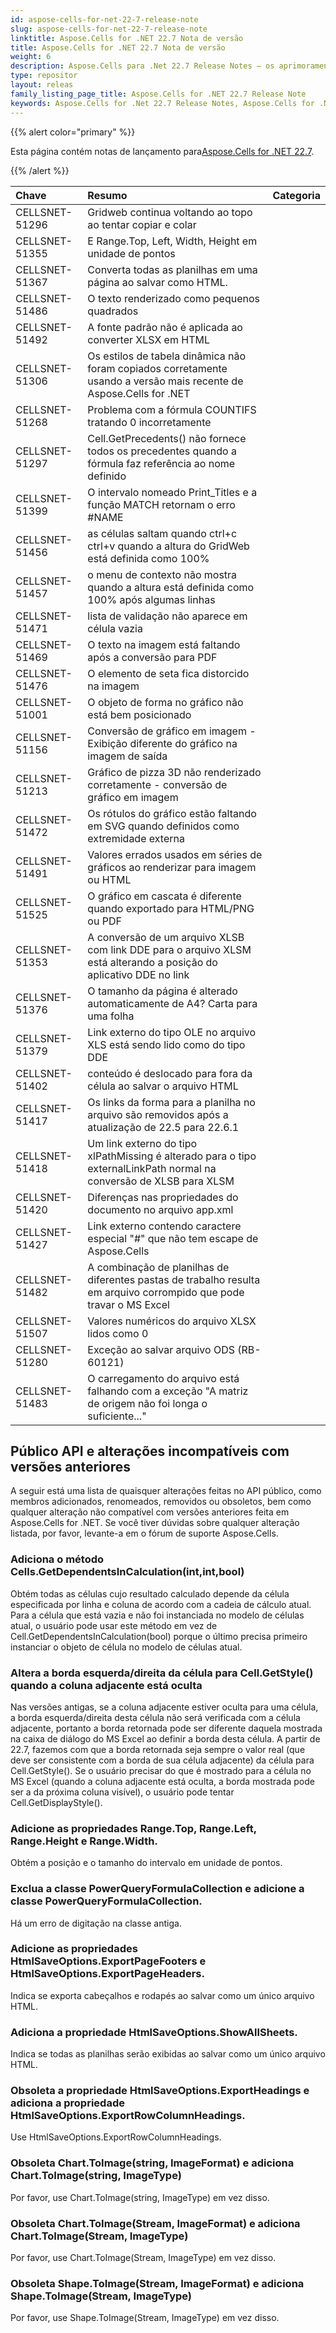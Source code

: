 ```yaml
---
id: aspose-cells-for-net-22-7-release-note
slug: aspose-cells-for-net-22-7-release-note
linktitle: Aspose.Cells for .NET 22.7 Nota de versão
title: Aspose.Cells for .NET 22.7 Nota de versão
weight: 6
description: Aspose.Cells para .Net 22.7 Release Notes – os aprimoramentos, novos recursos e correções mais recentes
type: repositor
layout: releas
family_listing_page_title: Aspose.Cells for .NET 22.7 Release Note
keywords: Aspose.Cells for .Net 22.7 Release Notes, Aspose.Cells for .Net 22.7 updates and fixe
---
```

{{% alert color="primary" %}}

 Esta página contém notas de lançamento para[Aspose.Cells for .NET 22.7](https://www.nuget.org/packages/Aspose.Cells/22.7.0).

{{% /alert %}}

|**Chave**|**Resumo**|**Categoria**|
| :- | :- | :- |
|CELLSNET-51296| Gridweb continua voltando ao topo ao tentar copiar e colar|
|CELLSNET-51355|E Range.Top, Left, Width, Height em unidade de pontos|
|CELLSNET-51367|Converta todas as planilhas em uma página ao salvar como HTML.|
|CELLSNET-51486|O texto renderizado como pequenos quadrados|
|CELLSNET-51492|A fonte padrão não é aplicada ao converter XLSX em HTML|
|CELLSNET-51306|Os estilos de tabela dinâmica não foram copiados corretamente usando a versão mais recente de Aspose.Cells for .NET|
|CELLSNET-51268|Problema com a fórmula COUNTIFS tratando 0 incorretamente|
|CELLSNET-51297|Cell.GetPrecedents() não fornece todos os precedentes quando a fórmula faz referência ao nome definido|
|CELLSNET-51399|O intervalo nomeado Print_Titles e a função MATCH retornam o erro #NAME|
|CELLSNET-51456|as células saltam quando ctrl+c ctrl+v quando a altura do GridWeb está definida como 100%|
|CELLSNET-51457|o menu de contexto não mostra quando a altura está definida como 100% após algumas linhas|
|CELLSNET-51471|lista de validação não aparece em célula vazia|
|CELLSNET-51469|O texto na imagem está faltando após a conversão para PDF|
|CELLSNET-51476|O elemento de seta fica distorcido na imagem|
|CELLSNET-51001|O objeto de forma no gráfico não está bem posicionado|
|CELLSNET-51156| Conversão de gráfico em imagem - Exibição diferente do gráfico na imagem de saída|
|CELLSNET-51213|Gráfico de pizza 3D não renderizado corretamente - conversão de gráfico em imagem|
|CELLSNET-51472|Os rótulos do gráfico estão faltando em SVG quando definidos como extremidade externa|
|CELLSNET-51491|Valores errados usados em séries de gráficos ao renderizar para imagem ou HTML|
|CELLSNET-51525|O gráfico em cascata é diferente quando exportado para HTML/PNG ou PDF|
|CELLSNET-51353|A conversão de um arquivo XLSB com link DDE para o arquivo XLSM está alterando a posição do aplicativo DDE no link|
|CELLSNET-51376|O tamanho da página é alterado automaticamente de A4? Carta para uma folha|
|CELLSNET-51379| Link externo do tipo OLE no arquivo XLS está sendo lido como do tipo DDE|
|CELLSNET-51402|conteúdo é deslocado para fora da célula ao salvar o arquivo HTML|
|CELLSNET-51417|Os links da forma para a planilha no arquivo são removidos após a atualização de 22.5 para 22.6.1|
|CELLSNET-51418|Um link externo do tipo xlPathMissing é alterado para o tipo externalLinkPath normal na conversão de XLSB para XLSM|
|CELLSNET-51420|Diferenças nas propriedades do documento no arquivo app.xml|
|CELLSNET-51427|Link externo contendo caractere especial "#" que não tem escape de Aspose.Cells|
|CELLSNET-51482|A combinação de planilhas de diferentes pastas de trabalho resulta em arquivo corrompido que pode travar o MS Excel|
|CELLSNET-51507|Valores numéricos do arquivo XLSX lidos como 0|
|CELLSNET-51280|Exceção ao salvar arquivo ODS (RB-60121)|
|CELLSNET-51483|O carregamento do arquivo está falhando com a exceção "A matriz de origem não foi longa o suficiente..."|

##  **Público API e alterações incompatíveis com versões anteriores**

A seguir está uma lista de quaisquer alterações feitas no API público, como membros adicionados, renomeados, removidos ou obsoletos, bem como qualquer alteração não compatível com versões anteriores feita em Aspose.Cells for .NET. Se você tiver dúvidas sobre qualquer alteração listada, por favor, levante-a em o fórum de suporte Aspose.Cells.

###  **Adiciona o método Cells.GetDependentsInCalculation(int,int,bool)**

Obtém todas as células cujo resultado calculado depende da célula especificada por linha e coluna de acordo com a cadeia de cálculo atual. Para a célula que está vazia e não foi instanciada no modelo de células atual, o usuário pode usar este método em vez de Cell.GetDependentsInCalculation(bool) porque o último precisa primeiro instanciar o objeto de célula no modelo de células atual.

###  **Altera a borda esquerda/direita da célula para Cell.GetStyle() quando a coluna adjacente está oculta**

Nas versões antigas, se a coluna adjacente estiver oculta para uma célula, a borda esquerda/direita desta célula não será verificada com a célula adjacente, portanto a borda retornada pode ser diferente daquela mostrada na caixa de diálogo do MS Excel ao definir a borda desta célula. A partir de 22.7, fazemos com que a borda retornada seja sempre o valor real (que deve ser consistente com a borda de sua célula adjacente) da célula para Cell.GetStyle(). Se o usuário precisar do que é mostrado para a célula no MS Excel (quando a coluna adjacente está oculta, a borda mostrada pode ser a da próxima coluna visível), o usuário pode tentar Cell.GetDisplayStyle().

###  **Adicione as propriedades Range.Top, Range.Left, Range.Height e Range.Width.**

Obtém a posição e o tamanho do intervalo em unidade de pontos.

###  **Exclua a classe PowerQueryFormulaCollection e adicione a classe PowerQueryFormulaCollection.**

Há um erro de digitação na classe antiga.

###  **Adicione as propriedades HtmlSaveOptions.ExportPageFooters e HtmlSaveOptions.ExportPageHeaders.**

Indica se exporta cabeçalhos e rodapés ao salvar como um único arquivo HTML.

###  **Adiciona a propriedade HtmlSaveOptions.ShowAllSheets.**

Indica se todas as planilhas serão exibidas ao salvar como um único arquivo HTML.

###  **Obsoleta a propriedade HtmlSaveOptions.ExportHeadings e adiciona a propriedade HtmlSaveOptions.ExportRowColumnHeadings.**

Use HtmlSaveOptions.ExportRowColumnHeadings.

###  **Obsoleta Chart.ToImage(string, ImageFormat) e adiciona Chart.ToImage(string, ImageType)**

Por favor, use Chart.ToImage(string, ImageType) em vez disso.

###  **Obsoleta Chart.ToImage(Stream, ImageFormat) e adiciona Chart.ToImage(Stream, ImageType)**

Por favor, use Chart.ToImage(Stream, ImageType) em vez disso.

###  **Obsoleta Shape.ToImage(Stream, ImageFormat) e adiciona Shape.ToImage(Stream, ImageType)**

Por favor, use Shape.ToImage(Stream, ImageType) em vez disso.
